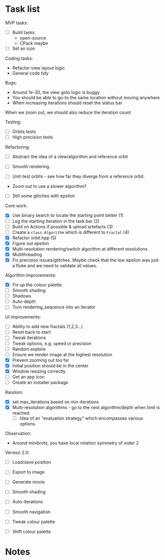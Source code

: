 # Task list

MVP tasks:
- [ ] Build tasks
   - open-source
   - CPack maybe
- [ ] Set an icon

Coding tasks:
- Refactor view layout logic
- General code tidy

Bugs:
- Around 1e-30, the view goto logic is buggy
- You should be able to go-to the same location without moving anywhere
- When increasing iterations should reset the status bar


When we zoom out, we should also reduce the iteration count

Testing:
- [ ] Orbits tests
- [ ] High precision tests

Refactoring:
- [ ] Abstract the idea of a view/algorithm and reference orbit

- [ ] Smooth rendering.
- [ ] Unit-test orbits - see how far they diverge from a reference orbit.

- Zoom out to use a slower algorithm?
- [ ] Still some glitches with epsilon

Core work:
- [x] Use binary search to locate the starting point better (1)
- [ ] Log the starting iteration in the task bar (2)
- [ ] Build on Actions if possible & upload artefacts (3)
- [ ] Create a `class Algorithm` which is different to `Fractal` (4)
- [x] Refactor orbit.hpp (5)
- [x] Figure out epsilon
- [x] Multi-resolution rendering/switch algorithm at different resolutions
- [x] Multithreading
- [x] Fix precision issues/glitches. Maybe check that the low epsilon was just a fluke and we need to validate all values.

Algorithm improvements:
- [x] Fix up the colour palette.
- [ ] Smooth shading
- [ ] Shadows
- [ ] Auto-depth
- [ ] Turn rendering_sequence into an iterator

UI improvements:
- [ ] Ability to add new fractals (1,2,3...)
- [ ] Reset back to start
- [ ] Tweak iterations
- [ ] Tweak options, e.g. speed or precision
- [ ] Random explore
- [ ] Ensure we render image at the highest resolution  
- [x] Prevent zooming out too far
- [x] Initial position should be in the center
- [x] Window resizing correctly
- [ ] Get an app icon
- [ ] Create an installer package

Random:
- [x] set max_iterations based on min-iterations
- [x] Multi-resolution algorithms - go to the next algorithm/depth when limit is reached.
  - [ ] Idea of an "evaluation strategy" which encompasses various options.

Observation:
- Around minibrots, you have local rotation symmetry of order 2


Version 2.0:
- [ ] Load/save position
- [ ] Export to image
- [ ] Generate movie
- [ ] Smooth shading
- [ ] Auto-iterations
- [ ] Smooth navigation
- [ ] Tweak colour palette
- [ ] Shift colour palette


# Notes


